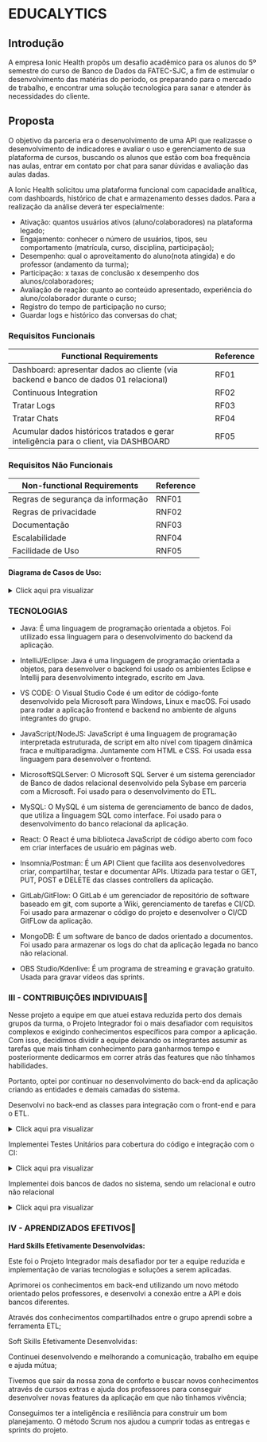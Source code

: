 # EDUCALYTICS

## Introdução

A empresa Ionic Health propôs um desafio acadêmico para os alunos do 5º semestre do curso de Banco de Dados da FATEC-SJC, a fim de estimular o desenvolvimento das matérias do período, os preparando para o mercado de trabalho, e encontrar uma solução tecnologica para sanar e atender às necessidades do cliente. 

## Proposta
O objetivo da parceria era o desenvolvimento de uma API que realizasse o desenvolvimento de indicadores e avaliar o uso e gerenciamento de sua plataforma de cursos, buscando os alunos que estão com boa frequência nas aulas, entrar em contato por chat para sanar dúvidas e avaliação das aulas dadas. 

A Ionic Health solicitou uma plataforma funcional com capacidade analítica, com dashboards, histórico de chat e armazenamento desses dados. Para a realização da análise deverá ter especialmente:


* Ativação: quantos usuários ativos (aluno/colaboradores) na plataforma legado;
* Engajamento: conhecer o número de usuários, tipos, seu comportamento (matrícula, curso, disciplina, participação);
* Desempenho: qual o aproveitamento do aluno(nota atingida) e do professor (andamento da turma);
* Participação: x taxas de conclusão x desempenho dos alunos/colaboradores;
* Avaliação de reação: quanto ao conteúdo apresentado, experiência do aluno/colaborador durante o curso;
* Registro do tempo de participação no curso;
* Guardar logs e histórico das conversas do chat;


### Requisitos Funcionais


| Functional Requirements                                                 | Reference |
|------------------------------------------------------------------------|--------|
| Dashboard: apresentar dados ao cliente (via backend e banco de dados 01 relacional)        | RF01   | 1          | 1      |
| Continuous Integration | RF02   | 1          | 4      |
| Tratar Logs| RF03   | 1          | 2      |
| Tratar Chats   | RF04  | 1          | 3     |
| Acumular dados históricos tratados e gerar inteligência para o client, via DASHBOARD |RF05	| 1	| 4




### Requisitos Não Funcionais


| Non-functional Requirements                            | Reference | 
|------------------------------------------------------|--------|
| Regras de segurança da informação         | RNF01  |
| Regras de privacidade              | RNF02  |
| Documentação | RNF03  |
| Escalabilidade  | RNF04  |
| Facilidade de Uso | RNF05 |


#### Diagrama de Casos de Uso:

<details>
  <summary>Click aqui pra visualizar</summary>
  <br>
   <img style="border-radius: 50%;" src="https://user-images.githubusercontent.com/61089745/159184157-6fff7a22-2156-4560-a6f5-bcabda70e1ac.png" width="500px;" alt=""/>
</details>


### TECNOLOGIAS

- Java: É uma linguagem de programação orientada a objetos. Foi utilizado essa linguagem para o desenvolvimento do backend da aplicação.

- IntelliJ/Eclipse: Java é uma linguagem de programação orientada a objetos, para desenvolver o backend foi usado os ambientes Eclipse e Intellij para desenvolvimento integrado, escrito em Java. 

- VS CODE: O Visual Studio Code é um editor de código-fonte desenvolvido pela Microsoft para Windows, Linux e macOS. Foi usado para rodar a aplicação frontend e backend no ambiente de alguns integrantes do grupo.

- JavaScript/NodeJS: JavaScript é uma linguagem de programação interpretada estruturada, de script em alto nível com tipagem dinâmica fraca e multiparadigma. Juntamente com HTML e CSS. Foi usada essa linguagem para desenvolver o frontend.

- MicrosoftSQLServer: O Microsoft SQL Server é um sistema gerenciador de Banco de dados relacional desenvolvido pela Sybase em parceria com a Microsoft. Foi usado para o desenvolvimento do ETL.

- MySQL: O MySQL é um sistema de gerenciamento de banco de dados, que utiliza a linguagem SQL como interface. Foi usado para o desenvolvimento do banco relacional da aplicação.

- React: O React é uma biblioteca JavaScript de código aberto com foco em criar interfaces de usuário em páginas web.

- Insomnia/Postman: É um API Client que facilita aos desenvolvedores criar, compartilhar, testar e documentar APIs. Utizada para testar o GET, PUT, POST e DELETE das classes controllers da aplicação.

- GitLab/GitFlow: O GitLab é um gerenciador de repositório de software baseado em git, com suporte a Wiki, gerenciamento de tarefas e CI/CD. Foi usado para armazenar o código do projeto e desenvolver o CI/CD GitFLow da aplicação.

- MongoDB: É um software de banco de dados orientado a documentos. Foi usado para armazenar os logs do chat da aplicação legada no banco não relacional.

- OBS Studio/Kdenlive: É um programa de streaming e gravação gratuito. Usada para gravar vídeos das sprints.

### **III - CONTRIBUIÇÕES INDIVIDUAIS**:bow:

Nesse projeto a equipe em que atuei estava reduzida perto dos demais grupos da turma, o Projeto Integrador foi o mais desafiador com requisitos complexos e exigindo conhecimentos específicos para compor a aplicação. Com isso, decidimos dividir a equipe deixando os integrantes assumir as tarefas que mais tinham conhecimento para ganharmos tempo e posteriormente dedicarmos em correr atrás das features que não tínhamos habilidades.

Portanto, optei por continuar no desenvolvimento do back-end da aplicação criando as entidades e demais camadas do sistema.

Desenvolvi no back-end as classes para integração com o front-end e para o ETL.

<details>
  <summary>Click aqui pra visualizar</summary>  
  ```js
  @Entity
@Table(name = "performance")
public class Performance {

    @Id
	@Column(name = "prf_std_id")
	@GeneratedValue(strategy = GenerationType.IDENTITY)
	private Long id;

	@Column(name = "prf_course")
	private String course;

	@Column(name = "prf_partial_grade")
	private Double grade;

	@Column(name = "prf_partial_classes")
	private Integer parClasses;

	@Column(name = "prf_total_classes")
	private Integer totClasses;

    public Long getId() {
        return id;
    }

    public void setId(Long id) {
        this.id = id;
    }

    public String getCourse() {
        return course;
    }

    public void setCourse(String course) {
        this.course = course;
    }
     ```
</details>

Implementei Testes Unitários para cobertura do código e integração com o CI:

<details>
  <summary>Click aqui pra visualizar</summary>  
  ```js
 @Test
    void profileRepositorySaveProfileWithLoginOk(){

        Auth auth = new Auth();
        auth.setPermission("teste12346");
        authRepository.save(auth);

        Login login = new Login();
        login.setEmail("login@login.comm");
        login.setPassword("teste123");
        login.setAuthorizations(new HashSet<Auth>());
		login.getAuthorizations().add(auth);
		loginRepository.save(login);

        Profile profile = new Profile();
        profile.setLogin(login);
        profile.setName("Teste");
        profile.setDoc("111.111.111-11");
        profile.setGender("Masculino");
        profile.setBirthday(new Date(1220227200L * 1000));
        profile.setPhone("(12) 2121-2121");
        profile.setMobile("(12) 1 2121-2121");
        profileRepository.save(profile);

        assertNotNull(profile.getId());

    }
         ```
</details>

Implementei dois bancos de dados no sistema, sendo um relacional e outro não relacional 

<details>
  <summary>Click aqui pra visualizar</summary>  
  ```js
    educalytics.datasource.jdbcUrl=jdbc:mysql://localhost:3306/educalytics
    educalytics.datasource.username=root
    educalytics.datasource.password=root

    performance.datasource.jdbcUrl=jdbc:mysql://localhost:3306/dw_educalytics
    performance.datasource.username=root
    performance.datasource.password=root

    participation.datasource.jdbcUrl=jdbc:mysql://localhost:3306/dw_participation
    participation.datasource.username=root
    participation.datasource.password=root
    }
         ```
</details>


### **IV - APRENDIZADOS EFETIVOS**:closed_book:

**Hard Skills Efetivamente Desenvolvidas:**

Este foi o Projeto Integrador mais desafiador por ter a equipe reduzida e implementação de varias tecnologias e soluções a serem aplicadas.

Aprimorei os conhecimentos em back-end utilizando um novo método orientado pelos professores, e desenvolvi a conexão entre a API e dois bancos diferentes.

Através dos conhecimentos compartilhados entre o grupo aprendi sobre a ferramenta ETL;

Soft Skills Efetivamente Desenvolvidas:

Continuei desenvolvendo e melhorando a comunicação, trabalho em equipe e ajuda mútua;

Tivemos que sair da nossa zona de conforto e buscar novos conhecimentos através de cursos extras e ajuda dos professores para conseguir desenvolver novas features da aplicação em que não tínhamos vivência;

Conseguimos ter a inteligência e resiliência para construir um bom planejamento. O método Scrum nos ajudou a cumprir todas as entregas e sprints do projeto.
